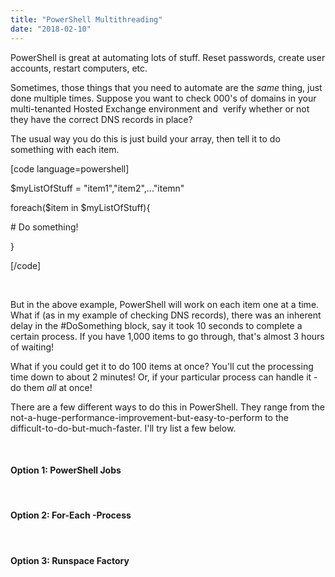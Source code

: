 ```yaml
---
title: "PowerShell Multithreading"
date: "2018-02-10"
---
```


PowerShell is great at automating lots of stuff. Reset passwords, create user accounts, restart computers, etc.

Sometimes, those things that you need to automate are the _same_ thing, just done multiple times. Suppose you want to check 000's of domains in your multi-tenanted Hosted Exchange environment and  verify whether or not they have the correct DNS records in place?

The usual way you do this is just build your array, then tell it to do something with each item.

\[code language=powershell\]

$myListOfStuff = "item1","item2",..."itemn"

foreach($item in $myListOfStuff){

\# Do something!

}

\[/code\]

 

But in the above example, PowerShell will work on each item one at a time. What if (as in my example of checking DNS records), there was an inherent delay in the #DoSomething block, say it took 10 seconds to complete a certain process. If you have 1,000 items to go through, that's almost 3 hours of waiting!

What if you could get it to do 100 items at once? You'll cut the processing time down to about 2 minutes! Or, if your particular process can handle it - do them _all_ at once!

There are a few different ways to do this in PowerShell. They range from the not-a-huge-performance-improvement-but-easy-to-perform to the difficult-to-do-but-much-faster. I'll try list a few below.

 

#### Option 1: PowerShell Jobs

 

#### Option 2: For-Each -Process

 

#### Option 3: Runspace Factory
